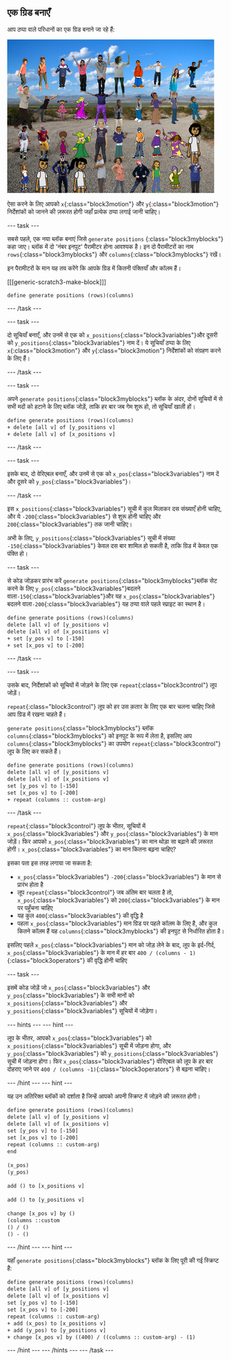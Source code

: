 ## एक ग्रिड बनाएँ

आप ठप्पा वाले परिधानों का एक ग्रिड बनाने जा रहे हैं:

![ग्रिड में मोहरें](images/stamp_grid.png)

ऐसा करने के लिए आपको `x`{:class="block3motion"} और `y`{:class="block3motion"} निर्देशांकों को जानने की ज़रूरत होगी जहाँ प्रत्येक ठप्पा लगाई जानी चाहिए।

\--- task \---

सबसे पहले, एक नया ब्लॉक बनाएं जिसे `generate positions` {:class="block3myblocks"} कहा जाए। ब्लॉक में दो 'नंबर इनपुट' पैरामीटर होना आवश्यक है। इन दो पैरामीटरों का नाम `rows`{:class="block3myblocks"} और `columns`{:class="block3myblocks"} रखें।

इन पैरामीटरों के मान यह तय करेंगे कि आपके ग्रिड में कितनी पंक्तियाँ और कॉलम हैं।

[[[generic-scratch3-make-block]]]

```blocks3
define generate positions (rows)(columns)
```

\--- /task \---

\--- task \---

दो सूचियाँ बनाएँ, और उनमें से एक को `x_positions`{:class="block3variables"}और दूसरी को `y_positions`{:class="block3variables"} नाम दें। ये सूचियाँ ठप्पा के लिए `x`{:class="block3motion"} और `y`{:class="block3motion"} निर्देशांकों को संग्रहण करने के लिए हैं।

\--- /task \---

\--- task \---

अपने `generate positions`{:class="block3myblocks"} ब्लॉक के अंदर, दोनों सूचियों में से सभी मदों को हटाने के लिए ब्लॉक जोड़ें, ताकि हर बार जब गेम शुरू हो, तो सूचियाँ खाली हों।

```blocks3
define generate positions (rows)(columns)
+ delete [all v] of [y_positions v]
+ delete [all v] of [x_positions v]
```

\--- /task \---

\--- task \---

इसके बाद, दो वेरिएबल बनाएँ, और उनमें से एक को `x_pos`{:class="block3variables"} नाम दें और दूसरे को `y_pos`{:class="block3variables"}।

\--- /task \---

इस `x_positions`{:class="block3variables"} सूची में कुल मिलाकर दस संख्याएँ होनी चाहिए, और ये `-200`{:class="block3variables"} से शुरू होनी चाहिए और `200`{:class="block3variables"} तक जानी चाहिए।

अभी के लिए, `y_positions`{:class="block3variables"} सूची में संख्या `-150`{:class="block3variables"} केवल दस बार शामिल हो सकती है, ताकि ग्रिड में केवल एक पंक्ति हो।

\--- task \---

से कोड जोड़कर प्रारंभ करें `generate positions`{:class="block3myblocks"}ब्लॉक सेट करने के लिए `y_pos`{:class="block3variables"}बदलने वाला`-150`{:class="block3variables"}और यह `x_pos`{:class="block3variables"}बदलने वाला`-200`{:class="block3variables"} यह ठप्पा वाले पहले स्प्राइट का स्थान है।

```blocks3
define generate positions (rows)(columns)
delete [all v] of [y_positions v]
delete [all v] of [x_positions v]
+ set [y_pos v] to [-150]
+ set [x_pos v] to [-200]
```

\--- /task \---

\--- task \---

उसके बाद, निर्देशांकों को सूचियों में जोड़ने के लिए एक `repeat`{:class="block3control"} लूप जोड़ें।

`repeat`{:class="block3control"} लूप को हर उस क़तार के लिए एक बार चलना चाहिए जिसे आप ग्रिड में रखना चाहते हैं।

`generate positions`{:class="block3myblocks"} ब्लॉक `columns`{:class="block3myblocks"} को इनपुट के रूप में लेता है, इसलिए आप `columns`{:class="block3myblocks"} का उपयोग `repeat`{:class="block3control"} लूप के लिए कर सकते हैं।

```blocks3
define generate positions (rows)(columns)
delete [all v] of [y_positions v]
delete [all v] of [x_positions v]
set [y_pos v] to [-150]
set [x_pos v] to [-200]
+ repeat (columns :: custom-arg)
```

\--- /task \---

`repeat`{:class="block3control"} लूप के भीतर, सूचियों में `x_pos`{:class="block3variables"} और `y_pos`{:class="block3variables"} के मान जोड़ें। फिर आपको `x_pos`{:class="block3variables"} का मान थोड़ा सा बढ़ाने की ज़रूरत होगी। `x_pos`{:class="block3variables"} का मान कितना बढ़ना चाहिए?

इसका पता इस तरह लगाया जा सकता है:

- `x_pos`{:class="block3variables"} `-200`{:class="block3variables"} के मान से प्रारंभ होता है
- लूप `repeat`{:class="block3control"} जब अंतिम बार चलता है तो, `x_pos`{:class="block3variables"} को `200`{:class="block3variables"} के मान पर पहुँचना चाहिए
- यह कुल `400`{:class="block3variables"} की वृद्धि है
- पहला `x_pos`{:class="block3variables"} मान ग्रिड पर पहले कॉलम के लिए है, और कुल कितने कॉलम हैं यह `columns`{:class="block3myblocks"} की इनपुट से निर्धारित होता है।

इसलिए पहले `x_pos`{:class="block3variables"} मान को जोड़ लेने के बाद, लूप के इर्द-गिर्द, `x_pos`{:class="block3variables"} के मान में हर बार `400 / (columns - 1)`{:class="block3operators"} की वृद्धि होनी चाहिए

\--- task \---

इसमें कोड जोड़ें जो `x_pos`{:class="block3variables"} और `y_pos`{:class="block3variables"} के सभी मानों को `x_positions`{:class="block3variables"} और `y_positions`{:class="block3variables"} सूचियों में जोड़ेगा।

\--- hints \--- \--- hint \---

लूप के भीतर, आपको `x_pos`{:class="block3variables"} को `x_positions`{:class="block3variables"} सूची में जोड़ना होगा, और `y_pos`{:class="block3variables"} को `y_positions`{:class="block3variables"} सूची में जोड़ना होगा। फिर `x_pos`{:class="block3variables"} वोरिएबल को लूप के हर बार दोहराए जाने पर `400 / (columns -1)`{:class="block3operators"} से बढ़ना चाहिए।

\--- /hint \--- \--- hint \---

यह उन अतिरिक्त ब्लॉकों को दर्शाता है जिन्हें आपको अपनी स्क्रिप्ट में जोड़ने की ज़रूरत होगी।

```blocks3
define generate positions (rows)(columns)
delete [all v] of [y_positions v]
delete [all v] of [x_positions v]
set [y_pos v] to [-150]
set [x_pos v] to [-200]
repeat (columns :: custom-arg)
end

(x_pos)
(y_pos)

add () to [x_positions v]

add () to [y_positions v]

change [x_pos v] by ()
(columns ::custom
() / () 
() - ()
```

\--- /hint \--- \--- hint \---

यहाँ `generate positions`{:class="block3myblocks"} ब्लॉक के लिए पूरी की गई स्क्रिप्ट है:

```blocks3
define generate positions (rows)(columns)
delete [all v] of [y_positions v]
delete [all v] of [x_positions v]
set [y_pos v] to [-150]
set [x_pos v] to [-200]
repeat (columns :: custom-arg)
+ add (x_pos) to [x_positions v]
+ add (y_pos) to [y_positions v]
+ change [x_pos v] by ((400) / ((columns :: custom-arg) - (1)
```

\--- /hint \--- \--- /hints \--- \--- /task \---